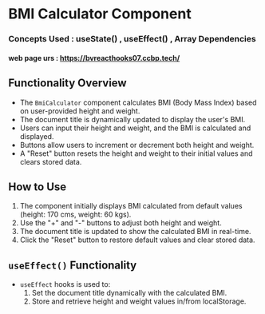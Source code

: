 # BMI Calculator Component

### Concepts Used : useState() , useEffect() , Array Dependencies 

#### web page urs : https://bvreacthooks07.ccbp.tech/

## Functionality Overview

- The `BmiCalculator` component calculates BMI (Body Mass Index) based on user-provided height and weight.
- The document title is dynamically updated to display the user's BMI.
- Users can input their height and weight, and the BMI is calculated and displayed.
- Buttons allow users to increment or decrement both height and weight.
- A "Reset" button resets the height and weight to their initial values and clears stored data.

## How to Use

1. The component initially displays BMI calculated from default values (height: 170 cms, weight: 60 kgs).
2. Use the "+" and "-" buttons to adjust both height and weight.
3. The document title is updated to show the calculated BMI in real-time.
4. Click the "Reset" button to restore default values and clear stored data.

## `useEffect()` Functionality

- `useEffect` hooks is used to:
  1. Set the document title dynamically with the calculated BMI.
  2. Store and retrieve height and weight values in/from localStorage.


